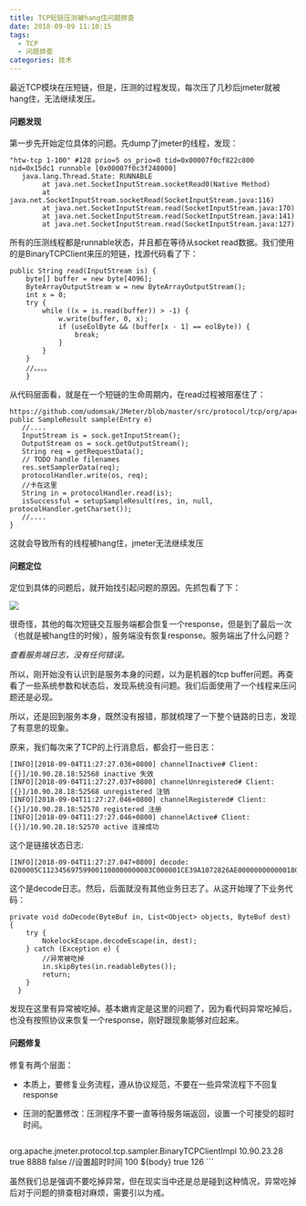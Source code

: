```yaml
---
title: TCP短链压测被hang住问题排查
date: 2018-09-09 11:10:15
tags:
  - TCP
  - 问题排查
categories: 技术
---
```


最近TCP模块在压短链，但是，压测的过程发现，每次压了几秒后jmeter就被hang住，无法继续发压。

#### 问题发现

第一步先开始定位具体的问题。先dump了jmeter的线程，发现：

```
"htw-tcp 1-100" #128 prio=5 os_prio=0 tid=0x00007f0cf822c800 nid=0x15dc1 runnable [0x00007f0c3f248000]
   java.lang.Thread.State: RUNNABLE
        at java.net.SocketInputStream.socketRead0(Native Method)
        at java.net.SocketInputStream.socketRead(SocketInputStream.java:116)
        at java.net.SocketInputStream.read(SocketInputStream.java:170)
        at java.net.SocketInputStream.read(SocketInputStream.java:141)
        at java.net.SocketInputStream.read(SocketInputStream.java:127)   
```

所有的压测线程都是runnable状态，并且都在等待从socket read数据。我们使用的是BinaryTCPClient来压的短链，找源代码看了下：

```
public String read(InputStream is) {
    byte[] buffer = new byte[4096];
    ByteArrayOutputStream w = new ByteArrayOutputStream();
    int x = 0;
    try {
        while ((x = is.read(buffer)) > -1) {
            w.write(buffer, 0, x);
            if (useEolByte && (buffer[x - 1] == eolByte)) {
                break;
            }
        }
    }
    //。。。。
    }
```

从代码层面看，就是在一个短链的生命周期内，在read过程被阻塞住了：

```
https://github.com/udomsak/JMeter/blob/master/src/protocol/tcp/org/apache/jmeter/protocol/tcp/sampler/TCPSampler.java
public SampleResult sample(Entry e)
   //....
   InputStream is = sock.getInputStream();
   OutputStream os = sock.getOutputStream();
   String req = getRequestData();
   // TODO handle filenames
   res.setSamplerData(req);
   protocolHandler.write(os, req);
   //卡在这里
   String in = protocolHandler.read(is);
   isSuccessful = setupSampleResult(res, in, null, protocolHandler.getCharset());
   //....  
}
```

这就会导致所有的线程被hang住，jmeter无法继续发压

#### 问题定位

定位到具体的问题后，就开始找引起问题的原因。先抓包看了下：

![](/images/middleware/tcp_hang_01.png)

很奇怪，其他的每次短链交互服务端都会恢复一个response，但是到了最后一次（也就是被hang住的时候），服务端没有恢复response。服务端出了什么问题？

<em>查看服务端日志，没有任何错误。</em>

所以，刚开始没有认识到是服务本身的问题，以为是机器的tcp buffer问题。再查看了一些系统参数和状态后，发现系统没有问题。我们后面使用了一个线程来压问题还是必现。

所以，还是回到服务本身，既然没有报错，那就梳理了一下整个链路的日志，发现了有意思的现象。

原来，我们每次来了TCP的上行消息后，都会打一些日志：

```
[INFO][2018-09-04T11:27:27.036+0800] channelInactive# Client: [{}]/10.90.28.18:52568 inactive 失效
[INFO][2018-09-04T11:27:27.037+0800] channelUnregistered# Client: [{}]/10.90.28.18:52568 unregistered 注销
[INFO][2018-09-04T11:27:27.046+0800] channelRegistered# Client: [{}]/10.90.28.18:52570 registered 注册
[INFO][2018-09-04T11:27:27.046+0800] channelActive# Client: [{}]/10.90.28.18:52570 active 连接成功
```

这个是链接状态日志:

```
[INFO][2018-09-04T11:27:27.047+0800] decode: 0200005C112345697599001100000000003C000001CE39A1072826AE000000000000180731122740300117310100E104000000BDE2020040E306006001820202E42001CC000058B50000AB432D58B50000F1A41A57170000DB711258BC0000C00C0FE704000000007D
```

这个是decode日志。然后，后面就没有其他业务日志了。从这开始理了下业务代码：

```
private void doDecode(ByteBuf in, List<Object> objects, ByteBuf dest) {
    try {
        NokelockEscape.decodeEscape(in, dest);
    } catch (Exception e) {
        //异常被吃掉
        in.skipBytes(in.readableBytes());
        return;
    }
  }
```

发现在这里有异常被吃掉。基本嫩肯定是这里的问题了，因为看代码异常吃掉后，也没有按照协议来恢复一个response，刚好跟现象能够对应起来。

#### 问题修复
修复有两个层面：

* 本质上，要修复业务流程，遵从协议规范，不要在一些异常流程下不回复response
* 压测的配置修改：压测程序不要一直等待服务端返回，设置一个可接受的超时时间。
	
	```
<TCPSampler guiclass="TCPSamplerGui" testclass="TCPSampler" testname="htw心跳上报" enabled="true">
      <stringProp name="TCPSampler.classname">org.apache.jmeter.protocol.tcp.sampler.BinaryTCPClientImpl</stringProp>
      <stringProp name="TCPSampler.server">10.90.23.28</stringProp>
      <boolProp name="TCPSampler.reUseConnection">true</boolProp>
      <stringProp name="TCPSampler.port">8888</stringProp>
      <boolProp name="TCPSampler.nodelay">false</boolProp>
      //设置超时时间
      <stringProp name="TCPSampler.timeout">100</stringProp>
      <stringProp name="TCPSampler.request">${body}</stringProp>
      <boolProp name="TCPSampler.closeConnection">true</boolProp>
      <stringProp name="TCPSampler.EolByte">126</stringProp>
      <stringProp name="ConfigTestElement.username"></stringProp>
      <stringProp name="ConfigTestElement.password"></stringProp>
</TCPSampler>
	```	

虽然我们总是强调不要吃掉异常，但在现实当中还是总是碰到这种情况，异常吃掉后对于问题的排查相对麻烦，需要引以为戒。

	
